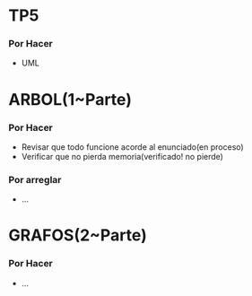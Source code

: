 # TP5
### Por Hacer
- UML
# ARBOL(1~Parte)
### Por Hacer
- Revisar que todo funcione acorde al enunciado(en proceso)
- Verificar que no pierda memoria(verificado! no pierde)
### Por arreglar
- ...
# GRAFOS(2~Parte)
### Por Hacer
- ...
